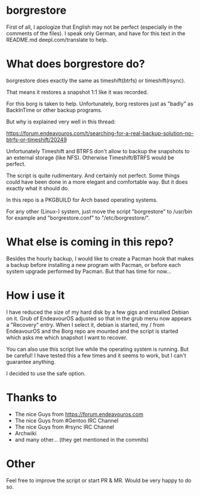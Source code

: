 # borgrestore

First of all, I apologize that English may not be perfect (especially in the comments of the files). I speak only German, and have for this text in the README.md deepl.com/translate to help.

# What does borgrestore do?

borgrestore does exactly the same as timeshift(btrfs) or timeshift(rsync). 

That means it restores a snapshot 1:1 like it was recorded. 

For this borg is taken to help. Unfortunately, borg restores just as "badly" as BackInTime or other backup programs. 

But why is explained very well in this thread:

https://forum.endeavouros.com/t/searching-for-a-real-backup-solution-no-btrfs-or-timeshift/20249

Unfortunately Timeshift and BTRFS don't allow to backup the snapshots to an external storage (like NFS). Otherwise Timeshift/BTRFS would be perfect. 

The script is quite rudimentary. And certainly not perfect. Some things could have been done in a more elegant and comfortable way. But it does exactly what it should do.

In this repo is a PKGBUILD for Arch based operating systems. 

For any other (Linux-) system, just move the script "borgrestore" to /usr/bin for example and "borgrestore.conf" to "/etc/borgrestore/".

# What else is coming in this repo?

Besides the hourly backup, I would like to create a Pacman hook that makes a backup before installing a new program with Pacman, or before each system upgrade performed by Pacman. But that has time for now...

# How i use it

I have reduced the size of my hard disk by a few gigs and installed Debian on it. Grub of EndeavourOS adjusted so that in the grub menu now appears a "Recovery" entry. When I select it, debian is started, my / from EndeavourOS and the Borg repo are mounted and the script is started which asks me which snapshot I want to recover.

You can also use this script live while the operating system is running. But be careful! I have tested this a few times and it seems to work, but I can't guarantee anything. 

I decided to use the safe option.

# Thanks to

- The nice Guys from https://forum.endeavouros.com
- The nice Guys from #Gentoo IRC Channel
- The nice Guys from #rsync IRC Channel
- Archwiki
- and many other... (they get mentioned in the commits)

# Other

Feel free to improve the script or start PR & MR. Would be very happy to do so.
